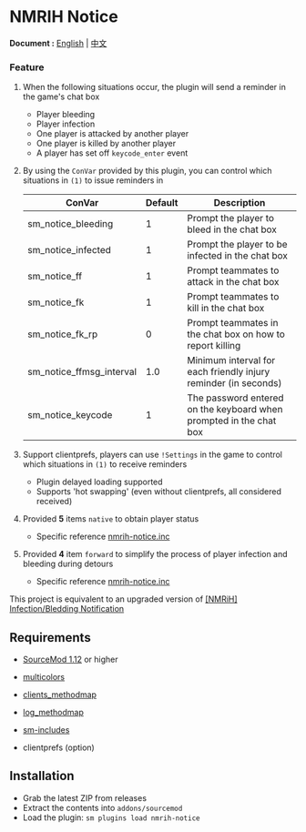 # NMRIH Notice

**Document :** [English](./readme.md) | [中文](./readme-CN.md)

### Feature

1. When the following situations occur, the plugin will send a reminder in the game's chat box
    - Player bleeding
    - Player infection
    - One player is attacked by another player
    - One player is killed by another player
    - A player has set off `keycode_enter` event

2. By using the `ConVar` provided by this plugin, you can control which situations in `(1)` to issue reminders in

   | ConVar | Default | Description |
   |-------------------------|-----|---------------|
   | sm_notice_bleeding | 1 | Prompt the player to bleed in the chat box |
   | sm_notice_infected | 1 | Prompt the player to be infected in the chat box |
   | sm_notice_ff | 1 | Prompt teammates to attack in the chat box |
   | sm_notice_fk | 1 | Prompt teammates to kill in the chat box |
   | sm_notice_fk_rp | 0 | Prompt teammates in the chat box on how to report killing |
   | sm_notice_ffmsg_interval | 1.0 | Minimum interval for each friendly injury reminder (in seconds) |
   | sm_notice_keycode | 1 | The password entered on the keyboard when prompted in the chat box |

3. Support clientprefs, players can use `!Settings` in the game to control which situations in `(1)` to receive reminders
    - Plugin delayed loading supported
    - Supports 'hot swapping' (even without clientprefs, all considered received)

4. Provided **5** items `native` to obtain player status
    - Specific reference [nmrih-notice.inc](./scripting/include/nmrih-notice.inc)

5. Provided **4** item `forward` to simplify the process of player infection and bleeding during detours
    - Specific reference [nmrih-notice.inc](./scripting/include/nmrih-notice.inc)

This project is equivalent to an upgraded version
of [[NMRiH] Infection/Bledding Notification](https://forums.alliedmods.net/showthread.php?p=2335718)

## Requirements

- [SourceMod 1.12](https://www.sourcemod.net/downloads.php?branch=dev) or higher

- [multicolors](https://github.com/Bara/Multi-Colors)

- [clients_methodmap](https://forums.alliedmods.net/showthread.php?t=307157)

- [log_methodmap](https://github.com/F1F88/sm-logdebug)

- [sm-includes](https://github.com/F1F88/sm-includes)

- clientprefs (option)

## Installation

- Grab the latest ZIP from releases
- Extract the contents into `addons/sourcemod`
- Load the plugin: `sm plugins load nmrih-notice`
